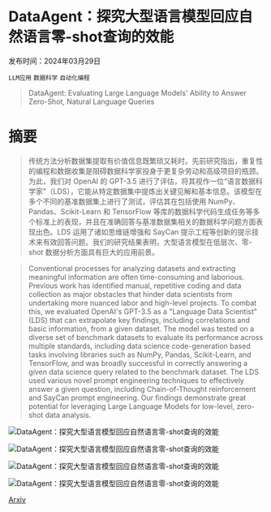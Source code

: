 # DataAgent：探究大型语言模型回应自然语言零-shot查询的效能

发布时间：2024年03月29日

`LLM应用` `数据科学` `自动化编程`

> DataAgent: Evaluating Large Language Models' Ability to Answer Zero-Shot, Natural Language Queries

# 摘要

> 传统方法分析数据集提取有价值信息既繁琐又耗时。先前研究指出，重复性的编程和数据收集是阻碍数据科学家投身于更复杂劳动和高级项目的瓶颈。为此，我们对 OpenAI 的 GPT-3.5 进行了评估，将其视作一位“语言数据科学家”（LDS），它能从特定数据集中提炼出关键见解和基本信息。该模型在多个不同的基准数据集上进行了测试，评估其在包括使用 NumPy、Pandas、Scikit-Learn 和 TensorFlow 等库的数据科学代码生成任务等多个标准上的表现，并且在准确回答与基准数据集相关的数据科学问题方面表现出色。LDS 运用了诸如思维链增强和 SayCan 提示工程等创新的提示技术来有效回答问题。我们的研究结果表明，大型语言模型在低层次、零-shot 数据分析方面具有巨大的应用前景。

> Conventional processes for analyzing datasets and extracting meaningful information are often time-consuming and laborious. Previous work has identified manual, repetitive coding and data collection as major obstacles that hinder data scientists from undertaking more nuanced labor and high-level projects. To combat this, we evaluated OpenAI's GPT-3.5 as a "Language Data Scientist" (LDS) that can extrapolate key findings, including correlations and basic information, from a given dataset. The model was tested on a diverse set of benchmark datasets to evaluate its performance across multiple standards, including data science code-generation based tasks involving libraries such as NumPy, Pandas, Scikit-Learn, and TensorFlow, and was broadly successful in correctly answering a given data science query related to the benchmark dataset. The LDS used various novel prompt engineering techniques to effectively answer a given question, including Chain-of-Thought reinforcement and SayCan prompt engineering. Our findings demonstrate great potential for leveraging Large Language Models for low-level, zero-shot data analysis.

![DataAgent：探究大型语言模型回应自然语言零-shot查询的效能](../../../paper_images/2404.00188/versus.jpeg)

![DataAgent：探究大型语言模型回应自然语言零-shot查询的效能](../../../paper_images/2404.00188/actionplan.jpg)

![DataAgent：探究大型语言模型回应自然语言零-shot查询的效能](../../../paper_images/2404.00188/model1.png)

![DataAgent：探究大型语言模型回应自然语言零-shot查询的效能](../../../paper_images/2404.00188/accuracyscore.png)

[Arxiv](https://arxiv.org/abs/2404.00188)